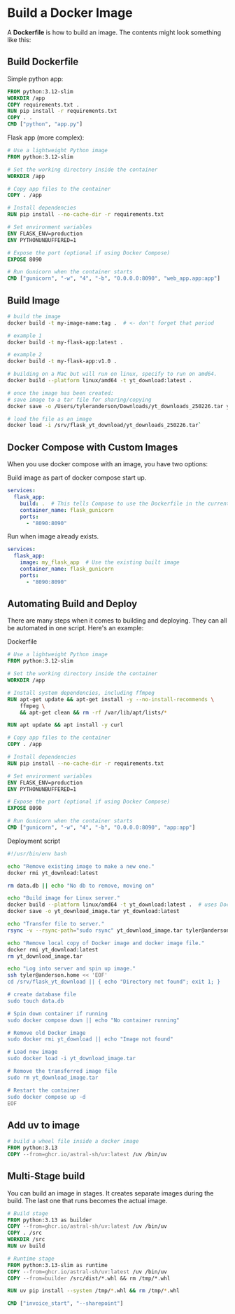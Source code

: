 # Build a Docker Image

A **Dockerfile** is how to build an image. The contents might look something like this:

## Build Dockerfile

Simple python app:
```dockerfile
FROM python:3.12-slim
WORKDIR /app
COPY requirements.txt .
RUN pip install -r requirements.txt
COPY . .
CMD ["python", "app.py"]
```

Flask app (more complex):
```dockerfile
# Use a lightweight Python image
FROM python:3.12-slim

# Set the working directory inside the container
WORKDIR /app

# Copy app files to the container
COPY . /app

# Install dependencies
RUN pip install --no-cache-dir -r requirements.txt

# Set environment variables
ENV FLASK_ENV=production
ENV PYTHONUNBUFFERED=1

# Expose the port (optional if using Docker Compose)
EXPOSE 8090

# Run Gunicorn when the container starts
CMD ["gunicorn", "-w", "4", "-b", "0.0.0.0:8090", "web_app.app:app"]
```

## Build Image

```bash
# build the image
docker build -t my-image-name:tag .  # <- don't forget that period

# example 1
docker build -t my-flask-app:latest .

# example 2
docker build -t my-flask-app:v1.0 .

# building on a Mac but will run on linux, specify to run on amd64.
docker build --platform linux/amd64 -t yt_download:latest .

# once the image has been created:
# save image to a tar file for sharing/copying
docker save -o /Users/tyleranderson/Downloads/yt_downloads_250226.tar yt_download:latest

# load the file as an image
docker load -i /srv/flask_yt_download/yt_downloads_250226.tar`
```

## Docker Compose with Custom Images

When you use docker compose with an image, you have two options:

Build image as part of docker compose start up.
```yaml
services:
  flask_app:
    build: .  # This tells Compose to use the Dockerfile in the current directory
    container_name: flask_gunicorn
    ports:
      - "8090:8090"

```

Run when image already exists.
```yaml
services:
  flask_app:
    image: my_flask_app  # Use the existing built image
    container_name: flask_gunicorn
    ports:
      - "8090:8090"
```

## Automating Build and Deploy

There are many steps when it comes to building and deploying. They can all be automated in one script.
Here's an example:

Dockerfile
```dockerfile
# Use a lightweight Python image
FROM python:3.12-slim

# Set the working directory inside the container
WORKDIR /app

# Install system dependencies, including ffmpeg
RUN apt-get update && apt-get install -y --no-install-recommends \
    ffmpeg \
    && apt-get clean && rm -rf /var/lib/apt/lists/*

RUN apt update && apt install -y curl

# Copy app files to the container
COPY . /app

# Install dependencies
RUN pip install --no-cache-dir -r requirements.txt

# Set environment variables
ENV FLASK_ENV=production
ENV PYTHONUNBUFFERED=1

# Expose the port (optional if using Docker Compose)
EXPOSE 8090

# Run Gunicorn when the container starts
CMD ["gunicorn", "-w", "4", "-b", "0.0.0.0:8090", "app:app"]
```

Deployment script
```bash
#!/usr/bin/env bash

echo "Remove existing image to make a new one."
docker rmi yt_download:latest

rm data.db || echo "No db to remove, moving on"

echo "Build image for Linux server."
docker build --platform linux/amd64 -t yt_download:latest .  # uses Dockerfile to build
docker save -o yt_download_image.tar yt_download:latest

echo "Transfer file to server."
rsync -v --rsync-path="sudo rsync" yt_download_image.tar tyler@anderson.home:/srv/flask_yt_download

echo "Remove local copy of Docker image and docker image file."
docker rmi yt_download:latest
rm yt_download_image.tar

echo "Log into server and spin up image."
ssh tyler@anderson.home << 'EOF'
cd /srv/flask_yt_download || { echo "Directory not found"; exit 1; }

# create database file
sudo touch data.db

# Spin down container if running
sudo docker compose down || echo "No container running"

# Remove old Docker image
sudo docker rmi yt_download || echo "Image not found"

# Load new image
sudo docker load -i yt_download_image.tar

# Remove the transferred image file
sudo rm yt_download_image.tar

# Restart the container
sudo docker compose up -d
EOF
```

## Add uv to image

```dockerfile
# build a wheel file inside a docker image
FROM python:3.13
COPY --from=ghcr.io/astral-sh/uv:latest /uv /bin/uv
```

## Multi-Stage build

You can build an image in stages. 
It creates separate images during the build. 
The last one that runs becomes the actual image.

```dockerfile
# Build stage
FROM python:3.13 as builder
COPY --from=ghcr.io/astral-sh/uv:latest /uv /bin/uv
COPY . /src
WORKDIR /src
RUN uv build

# Runtime stage
FROM python:3.13-slim as runtime
COPY --from=ghcr.io/astral-sh/uv:latest /uv /bin/uv
COPY --from=builder /src/dist/*.whl && rm /tmp/*.whl

RUN uv pip install --system /tmp/*.whl && rm /tmp/*.whl

CMD ["invoice_start", "--sharepoint"]
```